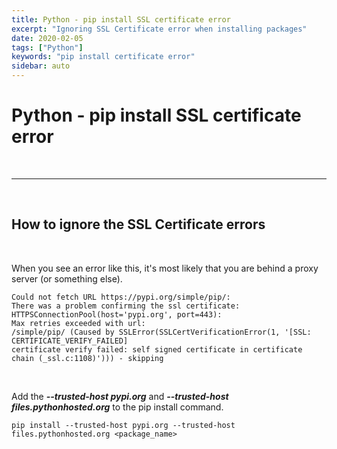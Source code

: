 ```yaml
---
title: Python - pip install SSL certificate error
excerpt: "Ignoring SSL Certificate error when installing packages"
date: 2020-02-05
tags: ["Python"]
keywords: "pip install certificate error"
sidebar: auto
---
```


# Python - pip install SSL certificate error

<br>
<hr>
<br>

## How to ignore the SSL Certificate errors

<br>

When you see an error like this, it's most likely that you are behind a proxy server (or something else).

```batch
Could not fetch URL https://pypi.org/simple/pip/:
There was a problem confirming the ssl certificate: HTTPSConnectionPool(host='pypi.org', port=443):
Max retries exceeded with url:
/simple/pip/ (Caused by SSLError(SSLCertVerificationError(1, '[SSL: CERTIFICATE_VERIFY_FAILED]
certificate verify failed: self signed certificate in certificate chain (_ssl.c:1108)'))) - skipping
```

<br>

Add the **_--trusted-host pypi.org_** and **_--trusted-host files.pythonhosted.org_** to the pip install command.

```batch
pip install --trusted-host pypi.org --trusted-host files.pythonhosted.org <package_name>
```
